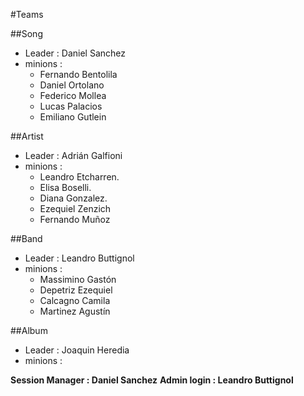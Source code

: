 #Teams

##Song
- Leader : Daniel Sanchez
- minions :
  - Fernando Bentolila
  - Daniel Ortolano
  - Federico Mollea
  - Lucas Palacios
  - Emiliano Gutlein

##Artist
- Leader : Adrián Galfioni
- minions :
  - Leandro Etcharren.
  - Elisa Boselli.
  - Diana Gonzalez.
  - Ezequiel Zenzich
  - Fernando Muñoz

##Band
- Leader : Leandro Buttignol
- minions : 
  - Massimino Gastón
  - Depetriz Ezequiel
  - Calcagno Camila
  - Martinez Agustín

##Album
- Leader : Joaquin Heredia
- minions :

**Session Manager : Daniel Sanchez**
**Admin login : Leandro Buttignol**
